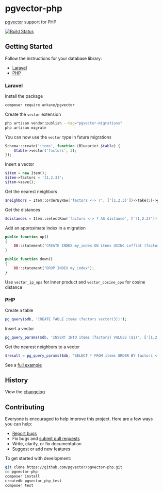 # pgvector-php

[pgvector](https://github.com/pgvector/pgvector) support for PHP

[![Build Status](https://github.com/pgvector/pgvector-php/workflows/build/badge.svg?branch=master)](https://github.com/pgvector/pgvector-php/actions)

## Getting Started

Follow the instructions for your database library:

- [Laravel](#laravel)
- [PHP](#php)

### Laravel

Install the package

```sh
composer require ankane/pgvector
```

Create the `vector` extension

```sh
php artisan vendor:publish --tag="pgvector-migrations"
php artisan migrate
```

You can now use the `vector` type in future migrations

```php
Schema::create('items', function (Blueprint $table) {
    $table->vector('factors', 3);
});
```

Insert a vector

```php
$item = new Item();
$item->factors = '[1,2,3]';
$item->save();
```

Get the nearest neighbors

```php
$neighbors = Item::orderByRaw('factors <-> ?', ['[1,2,3]'])->take(5)->get();
```

Get the distances

```php
$distances = Item::selectRaw('factors <-> ? AS distance', ['[1,2,3]'])->pluck('distance');
```

Add an approximate index in a migration

```php
public function up()
{
    DB::statement('CREATE INDEX my_index ON items USING ivfflat (factors vector_l2_ops)');
}

public function down()
{
    DB::statement('DROP INDEX my_index');
}
```

Use `vector_ip_ops` for inner product and `vector_cosine_ops` for cosine distance

### PHP

Create a table

```php
pg_query($db, 'CREATE TABLE items (factors vector(3))');
```

Insert a vector

```php
pg_query_params($db, 'INSERT INTO items (factors) VALUES ($1)', ['[1,2,3]']);
```

Get the nearest neighbors to a vector

```php
$result = pg_query_params($db, 'SELECT * FROM items ORDER BY factors <-> $1 LIMIT 5', ['[1,2,3]']);
```

See a [full example](example.php)

## History

View the [changelog](https://github.com/pgvector/pgvector-php/blob/master/CHANGELOG.md)

## Contributing

Everyone is encouraged to help improve this project. Here are a few ways you can help:

- [Report bugs](https://github.com/pgvector/pgvector-php/issues)
- Fix bugs and [submit pull requests](https://github.com/pgvector/pgvector-php/pulls)
- Write, clarify, or fix documentation
- Suggest or add new features

To get started with development:

```sh
git clone https://github.com/pgvector/pgvector-php.git
cd pgvector-php
composer install
createdb pgvector_php_test
composer test
```
